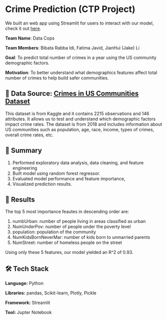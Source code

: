 
# Crime Prediction (CTP Project)

We built an web app using Streamlit for users to interact with our model, check it out [here](https://fatimajavid-crimepredictionapp-homepage-lp2yy9.streamlit.app/).

**Team Name**: Data Cops

**Team Members**: Bibata Rabba Idi, Fatima Javid, JianHui (Jake) Li

**Goal**: To predict total number of crimes in a year using the US community demographic factors.

**Motivation**: To better understand what demographics features affect total number of crimes to help build safer communities.

## :mag_right: Data Source: [Crimes in US Communities Dataset](https://www.kaggle.com/datasets/michaelbryantds/crimedata)

This dataset is from Kaggle and it contains 2215 observations and 146 attributes. It allows us to test and understand which demographic factors impact crime rates. The dataset is from 2018 and includes information about US communities such as population, age, race, income, types of crimes, overall crime rates, etc.

## :open_book: Summary

1. Performed exploratory data analysis, data cleaning, and feature engineering
2. Built model using random forest regressor.
3. Evaluated model performance and feature importance,
4. Visualized prediction results.

## :dart: Results

The top 5 most importance feautes in descending order are:
1. numbUrban: number of people living in areas classified as urban
2. NumUnderPov: number of people under the poverty level
3. population: population of the community
4. NumKidsBornNeverMar: number of kids born to unmarried parents
5. NumStreet: number of homeless people on the street

Using only these 5 features, our model yielded an R^2 of 0.93.

## :hammer_and_wrench: Tech Stack

**Language:** Python

**Libraries:** pandas, Scikit-learn, Plotly, Pickle

**Framework:** Streamlit

**Tool:** Jupter Notebook

